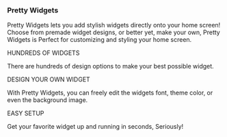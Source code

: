 ### Pretty Widgets

Pretty Widgets lets you add stylish widgets directly onto your home screen! Choose from premade widget designs, or better yet, make your own, Pretty Widgets is Perfect for customizing and styling your home screen.

HUNDREDS OF WIDGETS

There are hundreds of design options to make your best possible widget.

DESIGN YOUR OWN WIDGET

With Pretty Widgets, you can freely edit the widgets font, theme color, or even the background image.

EASY SETUP

Get your favorite widget up and running in seconds, Seriously!
